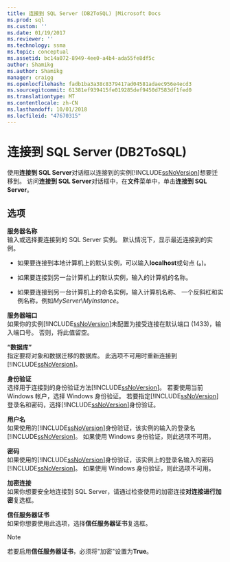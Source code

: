 ```yaml
---
title: 连接到 SQL Server (DB2ToSQL) |Microsoft Docs
ms.prod: sql
ms.custom: ''
ms.date: 01/19/2017
ms.reviewer: ''
ms.technology: ssma
ms.topic: conceptual
ms.assetid: bc14a072-8949-4ee0-a4b4-ada55fe8df5c
author: Shamikg
ms.author: Shamikg
manager: craigg
ms.openlocfilehash: fadb1ba3a38c8379417ad04581adaec956e4ecd3
ms.sourcegitcommit: 61381ef939415fe019285def9450d7583df1fed0
ms.translationtype: MT
ms.contentlocale: zh-CN
ms.lasthandoff: 10/01/2018
ms.locfileid: "47670315"
---
```

# <a name="connect-to-sql-server-db2tosql"></a>连接到 SQL Server (DB2ToSQL)
使用**连接到 SQL Server**对话框以连接到的实例[!INCLUDE[ssNoVersion](../../includes/ssnoversion-md.md)]想要迁移到。 访问**连接到 SQL Server**对话框中，在**文件**菜单中，单击**连接到 SQL Server**。  
  
## <a name="options"></a>选项  
**服务器名称**  
输入或选择要连接到的 SQL Server 实例。 默认情况下，显示最近连接到的实例。  
  
-   如果要连接到本地计算机上的默认实例，可以输入**localhost**或句点 (**。**)。  
  
-   如果要连接到另一台计算机上的默认实例，输入的计算机的名称。  
  
-   如果要连接到另一台计算机上的命名实例，输入计算机名称、 一个反斜杠和实例名称，例如*MyServer*\\*MyInstance*。  
  
**服务器端口**  
如果你的实例[!INCLUDE[ssNoVersion](../../includes/ssnoversion-md.md)]未配置为接受连接在默认端口 (1433)，输入端口号。 否则，将此值留空。  
  
**“数据库”**  
指定要将对象和数据迁移的数据库。 此选项不可用时重新连接到[!INCLUDE[ssNoVersion](../../includes/ssnoversion-md.md)]。  
  
**身份验证**  
选择用于连接到的身份验证方法[!INCLUDE[ssNoVersion](../../includes/ssnoversion-md.md)]。 若要使用当前 Windows 帐户，选择 Windows 身份验证。 若要指定[!INCLUDE[ssNoVersion](../../includes/ssnoversion-md.md)]登录名和密码，选择[!INCLUDE[ssNoVersion](../../includes/ssnoversion-md.md)]身份验证。  
  
**用户名**  
如果使用的[!INCLUDE[ssNoVersion](../../includes/ssnoversion-md.md)]身份验证，该实例的输入的登录名[!INCLUDE[ssNoVersion](../../includes/ssnoversion-md.md)]。 如果使用 Windows 身份验证，则此选项不可用。  
  
**密码**  
如果使用的[!INCLUDE[ssNoVersion](../../includes/ssnoversion-md.md)]身份验证，该实例上的登录名输入的密码[!INCLUDE[ssNoVersion](../../includes/ssnoversion-md.md)]。 如果使用 Windows 身份验证，则此选项不可用。  
  
**加密连接**  
如果你想要安全地连接到 SQL Server，请通过检查使用的加密连接**对连接进行加密**复选框。  
  
**信任服务器证书**  
如果你想要使用此选项，选择**信任服务器证书**复选框。  
  
> [!NOTE]  
> 若要启用**信任服务器证书**，必须将"加密"设置为**True**。  
  
